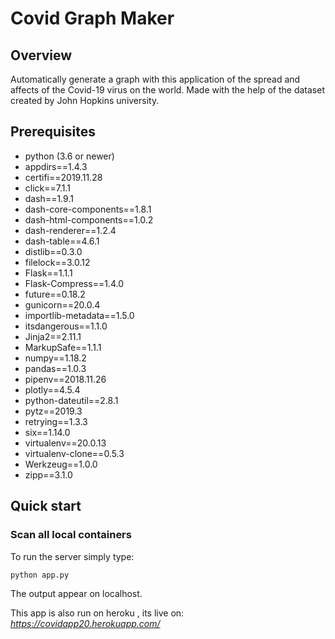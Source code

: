 # Covid Graph Maker


## Overview
Automatically generate a graph with this application of the spread and affects of the Covid-19 virus on the world.
Made with the help of the dataset created by John Hopkins university. 

## Prerequisites
* python (3.6 or newer)
* appdirs==1.4.3
* certifi==2019.11.28
* click==7.1.1
* dash==1.9.1
* dash-core-components==1.8.1
* dash-html-components==1.0.2
* dash-renderer==1.2.4
* dash-table==4.6.1
* distlib==0.3.0
* filelock==3.0.12
* Flask==1.1.1
* Flask-Compress==1.4.0
* future==0.18.2
* gunicorn==20.0.4
* importlib-metadata==1.5.0
* itsdangerous==1.1.0
* Jinja2==2.11.1
* MarkupSafe==1.1.1
* numpy==1.18.2
* pandas==1.0.3
* pipenv==2018.11.26
* plotly==4.5.4
* python-dateutil==2.8.1
* pytz==2019.3
* retrying==1.3.3
* six==1.14.0
* virtualenv==20.0.13
* virtualenv-clone==0.5.3
* Werkzeug==1.0.0
* zipp==3.1.0


## Quick start
### Scan all local containers
To run the server simply type:
```bash
python app.py
```
The output appear on localhost.

This app is also run on heroku , its live on: *https://covidapp20.herokuapp.com/*
